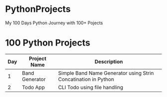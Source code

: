 # PythonProjects

My 100 Days Python Journey with 100+ Pojects

# 100 Python Projects

| Day | Project Name       | Description                                                    |
|-----|--------------------|----------------------------------------------------------------|
| 1   | Band Generator     | Simple Band Name Generator using Strin Concatination in Python |
| 2   | Todo App           | CLI Todo using file handling                                   |
